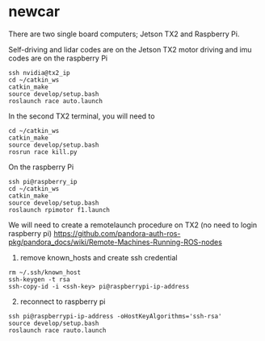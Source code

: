 # newcar
There are two single board computers; Jetson TX2 and Raspberry Pi.

Self-driving and lidar codes are on the Jetson TX2
motor driving and imu codes are on the raspberry Pi
```
ssh nvidia@tx2_ip
cd ~/catkin_ws
catkin_make
source develop/setup.bash
roslaunch race auto.launch
```
In the second TX2 terminal, you will need to
```
cd ~/catkin_ws
catkin_make
source develop/setup.bash
rosrun race kill.py
```
On the raspberry Pi
```
ssh pi@raspberry_ip
cd ~/catkin_ws
catkin_make
source develop/setup.bash
roslaunch rpimotor f1.launch
```

We will need to create a remotelaunch procedure on TX2 (no need to login raspberry pi)
https://github.com/pandora-auth-ros-pkg/pandora_docs/wiki/Remote-Machines-Running-ROS-nodes 
1) remove known_hosts and create ssh credential
```
rm ~/.ssh/known_host
ssh-keygen -t rsa 
ssh-copy-id -i <ssh-key> pi@raspberrypi-ip-address
```

2) reconnect to raspberry pi
```
ssh pi@raspberrypi-ip-address -oHostKeyAlgorithms='ssh-rsa'
source develop/setup.bash
roslaunch race rauto.launch
```
